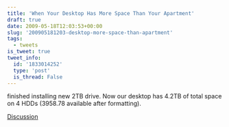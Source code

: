 ```yaml
---
title: 'When Your Desktop Has More Space Than Your Apartment'
draft: true
date: 2009-05-18T12:03:53+00:00
slug: '200905181203-desktop-more-space-than-apartment'
tags:
  - tweets
is_tweet: true
tweet_info:
  id: '1833014252'
  type: 'post'
  is_thread: False
---
```




finished installing new 2TB drive. Now our desktop has 4.2TB of total space on 4 HDDs (3958.78 available after formatting).

[Discussion](https://x.com/sytelus/status/1833014252)
